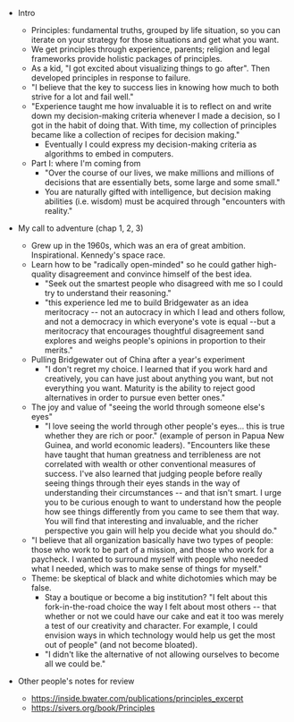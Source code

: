 * Intro
  * Principles: fundamental truths, grouped by life situation, so you can iterate on your strategy for those
    situations and get what you want.
  * We get principles through experience, parents; religion and legal frameworks provide holistic packages of
    principles.
  * As a kid, "I got excited about visualizing things to go after". Then developed principles in response to
    failure.
  * "I believe that the key to success lies in knowing how much to both strive for a lot and fail well."
  * "Experience taught me how invaluable it is to reflect on and write down my decision-making criteria
    whenever I made a decision, so I got in the habit of doing that. With time, my collection of principles
    became like a collection of recipes for decision making."
    * Eventually I could express my decision-making criteria as algorithms to embed in computers.
  * Part I: where I'm coming from
    * "Over the course of our lives, we make millions and millions of decisions that are essentially bets,
      some large and some small."
    * You are naturally gifted with intelligence, but decision making abilities (i.e. wisdom) must be acquired
      through "encounters with reality."
* My call to adventure (chap 1, 2, 3)
  * Grew up in the 1960s, which was an era of great ambition. Inspirational. Kennedy's space race.
  * Learn how to be "radically open-minded" so he could gather high-quality disagreement and convince himself
    of the best idea.
    * "Seek out the smartest people who disagreed with me so I could try to understand their reasoning."
    * "this experience led me to build Bridgewater as an idea meritocracy -- not an autocracy in which I lead
      and others follow, and not a democracy in which everyone's vote is equal --but a meritocracy that
      encourages thoughtful disagreement sand explores and weighs people's opinions in proportion to their
      merits."
  * Pulling Bridgewater out of China after a year's experiment
    * "I don't regret my choice. I learned that if you work hard and creatively, you can have just about
      anything you want, but not everything you want. Maturity is the ability to reject good alternatives in
      order to pursue even better ones."
  * The joy and value of "seeing the world through someone else's eyes"
    * "I love seeing the world through other people's eyes... this is true whether they are rich or poor."
      (example of person in Papua New Guinea, and world economic leaders). "Encounters like these have taught
      that human greatness and terribleness are not correlated with wealth or other conventional measures of
      success. I've also learned that judging people before really seeing things through their eyes stands in
      the way of understanding their circumstances -- and that isn't smart. I urge you to be curious enough to
      want to understand how the people how see things differently from you came to see them that way. You
      will find that interesting and invaluable, and the richer perspective you gain will help you decide what
      you should do."
  * "I believe that all organization basically have two types of people: those who work to be part of a
    mission, and those who work for a paycheck. I wanted to surround myself with people who needed what I
    needed, which was to make sense of things for myself."
  * Theme: be skeptical of black and white dichotomies which may be false.
    * Stay a boutique or become a big institution? "I felt about this fork-in-the-road choice the way I felt
      about most others -- that whether or not we could have our cake and eat it too was merely a test of our
      creativity and character. For example, I could envision ways in which technology would help us get the
      most out of people" (and not become bloated).
    * "I didn't like the alternative of not allowing ourselves to become all we could be."

* Other people's notes for review
  * https://inside.bwater.com/publications/principles_excerpt
  * https://sivers.org/book/Principles
